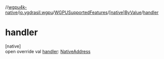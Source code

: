 //[wgpu4k-native](../../../../index.md)/[io.ygdrasil.wgpu](../../index.md)/[WGPUSupportedFeatures](../index.md)/[[native]ByValue](index.md)/[handler](handler.md)

# handler

[native]\
open override val [handler](handler.md): [NativeAddress](../../../ffi/-native-address/index.md)